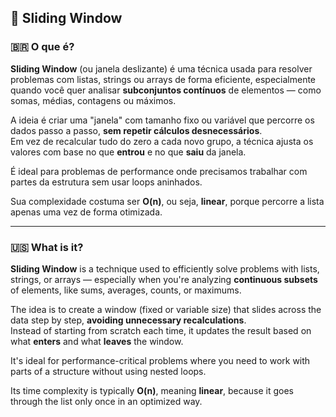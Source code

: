 ## 📏 Sliding Window

### 🇧🇷 O que é?

**Sliding Window** (ou janela deslizante) é uma técnica usada para resolver problemas com listas, strings ou arrays de forma eficiente, especialmente quando você quer analisar **subconjuntos contínuos** de elementos — como somas, médias, contagens ou máximos.

A ideia é criar uma "janela" com tamanho fixo ou variável que percorre os dados passo a passo, **sem repetir cálculos desnecessários**.  
Em vez de recalcular tudo do zero a cada novo grupo, a técnica ajusta os valores com base no que **entrou** e no que **saiu** da janela.

É ideal para problemas de performance onde precisamos trabalhar com partes da estrutura sem usar loops aninhados.

Sua complexidade costuma ser **O(n)**, ou seja, **linear**, porque percorre a lista apenas uma vez de forma otimizada.

---

### 🇺🇸 What is it?

**Sliding Window** is a technique used to efficiently solve problems with lists, strings, or arrays — especially when you're analyzing **continuous subsets** of elements, like sums, averages, counts, or maximums.

The idea is to create a window (fixed or variable size) that slides across the data step by step, **avoiding unnecessary recalculations**.  
Instead of starting from scratch each time, it updates the result based on what **enters** and what **leaves** the window.

It's ideal for performance-critical problems where you need to work with parts of a structure without using nested loops.

Its time complexity is typically **O(n)**, meaning **linear**, because it goes through the list only once in an optimized way.

